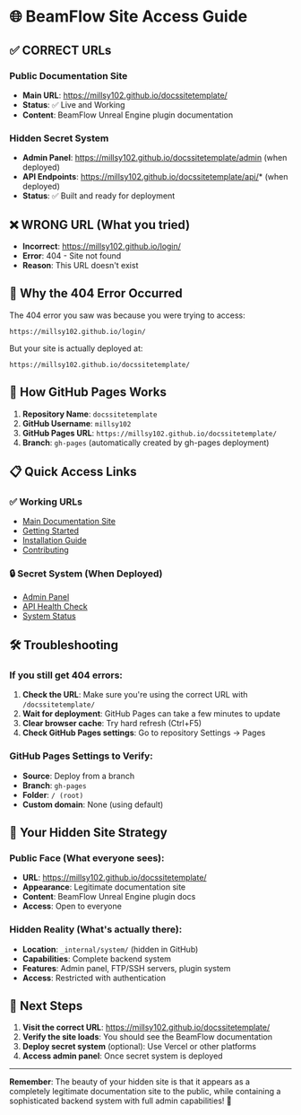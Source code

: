 # 🌐 BeamFlow Site Access Guide

## ✅ **CORRECT URLs**

### Public Documentation Site
- **Main URL**: https://millsy102.github.io/docssitetemplate/
- **Status**: ✅ Live and Working
- **Content**: BeamFlow Unreal Engine plugin documentation

### Hidden Secret System
- **Admin Panel**: https://millsy102.github.io/docssitetemplate/admin (when deployed)
- **API Endpoints**: https://millsy102.github.io/docssitetemplate/api/* (when deployed)
- **Status**: ✅ Built and ready for deployment

## ❌ **WRONG URL (What you tried)**
- **Incorrect**: https://millsy102.github.io/login/
- **Error**: 404 - Site not found
- **Reason**: This URL doesn't exist

## 🔧 **Why the 404 Error Occurred**

The 404 error you saw was because you were trying to access:
```
https://millsy102.github.io/login/
```

But your site is actually deployed at:
```
https://millsy102.github.io/docssitetemplate/
```

## 🚀 **How GitHub Pages Works**

1. **Repository Name**: `docssitetemplate`
2. **GitHub Username**: `millsy102`
3. **GitHub Pages URL**: `https://millsy102.github.io/docssitetemplate/`
4. **Branch**: `gh-pages` (automatically created by gh-pages deployment)

## 📋 **Quick Access Links**

### ✅ Working URLs
- [Main Documentation Site](https://millsy102.github.io/docssitetemplate/)
- [Getting Started](https://millsy102.github.io/docssitetemplate/getting-started)
- [Installation Guide](https://millsy102.github.io/docssitetemplate/installation)
- [Contributing](https://millsy102.github.io/docssitetemplate/contributing)

### 🔒 Secret System (When Deployed)
- [Admin Panel](https://millsy102.github.io/docssitetemplate/admin)
- [API Health Check](https://millsy102.github.io/docssitetemplate/api/health)
- [System Status](https://millsy102.github.io/docssitetemplate/api/status)

## 🛠️ **Troubleshooting**

### If you still get 404 errors:

1. **Check the URL**: Make sure you're using the correct URL with `/docssitetemplate/`
2. **Wait for deployment**: GitHub Pages can take a few minutes to update
3. **Clear browser cache**: Try hard refresh (Ctrl+F5)
4. **Check GitHub Pages settings**: Go to repository Settings → Pages

### GitHub Pages Settings to Verify:
- **Source**: Deploy from a branch
- **Branch**: `gh-pages`
- **Folder**: `/ (root)`
- **Custom domain**: None (using default)

## 🎯 **Your Hidden Site Strategy**

### Public Face (What everyone sees):
- **URL**: https://millsy102.github.io/docssitetemplate/
- **Appearance**: Legitimate documentation site
- **Content**: BeamFlow Unreal Engine plugin docs
- **Access**: Open to everyone

### Hidden Reality (What's actually there):
- **Location**: `_internal/system/` (hidden in GitHub)
- **Capabilities**: Complete backend system
- **Features**: Admin panel, FTP/SSH servers, plugin system
- **Access**: Restricted with authentication

## 🔐 **Next Steps**

1. **Visit the correct URL**: https://millsy102.github.io/docssitetemplate/
2. **Verify the site loads**: You should see the BeamFlow documentation
3. **Deploy secret system** (optional): Use Vercel or other platforms
4. **Access admin panel**: Once secret system is deployed

---

**Remember**: The beauty of your hidden site is that it appears as a completely legitimate documentation site to the public, while containing a sophisticated backend system with full admin capabilities! 🚀

